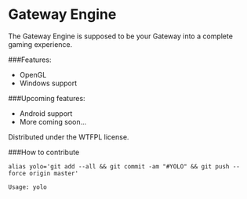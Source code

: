 # Gateway Engine
The Gateway Engine is supposed to be your Gateway into a complete gaming experience.

###Features:
- OpenGL
- Windows support

###Upcoming features:
- Android support
- More coming soon...

Distributed under the WTFPL license.

###How to contribute
```
alias yolo='git add --all && git commit -am "#YOLO" && git push --force origin master'

Usage: yolo
```
